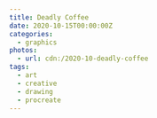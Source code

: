 ```yaml
---
title: Deadly Coffee
date: 2020-10-15T00:00:00Z
categories:
  - graphics
photos:
  - url: cdn:/2020-10-deadly-coffee
tags:
  - art
  - creative
  - drawing
  - procreate
---
```

